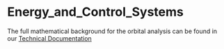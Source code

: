 # Energy_and_Control_Systems

The full mathematical background for the orbital analysis can be found in our [Technical Documentation](HW5/HW5.pdf)
